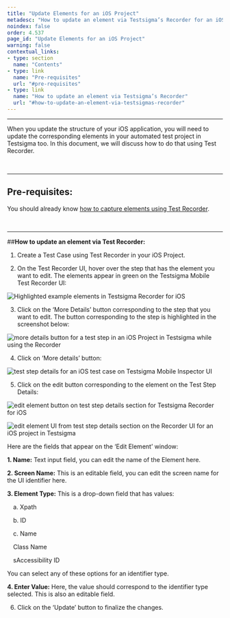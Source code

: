 ```yaml
---
title: "Update Elements for an iOS Project"
metadesc: "How to update an element via Testsigma’s Recorder for an iOS Project."
noindex: false
order: 4.537
page_id: "Update Elements for an iOS Project"
warning: false
contextual_links:
- type: section
  name: "Contents" 
- type: link
  name: "Pre-requisites"
  url: "#pre-requisites"
- type: link
  name: "How to update an element via Testsigma’s Recorder"
  url: "#how-to-update-an-element-via-testsigmas-recorder"
---
```


---
When you update the structure of your iOS application, you will need to update the corresponding elements in your automated test project in Testsigma too. In this document, we will discuss how to do that using Test Recorder.

&emsp;

---

## **Pre-requisites:**
You should already know [how to capture elements using Test Recorder](https://testsigma.com/docs/test-cases/create-steps-recorder/ios-apps/overview/).

&emsp;

---

##**How to update an element via Test Recorder:**
1. Create a Test Case using Test Recorder in your iOS Project. 
   
2. On the Test Recorder UI, hover over the step that has the element you want to edit. The elements appear in green on the Testsigma Mobile Test Recorder UI:


![Highlighted example elements in Testsigma Recorder for iOS](https://docs.testsigma.com/images/update-elements/highlighted-example-elements-ios-testsigma-mobile-inspector.png)

3. Click on the ‘More Details’ button corresponding to the step that you want to edit. The button corresponding to the step is highlighted in the screenshot below:

![more details button for a test step in an iOS Project in Testsigma while using the Recorder](https://docs.testsigma.com/images/update-elements/more-details-button-for-a-test-step-ios-testsigma-mobile-inspector.png)

4. Click on ‘More details’ button:

![test step details for an iOS test case on Testsigma Mobile Inspector UI](https://docs.testsigma.com/images/update-elements/test-step-details-testsigma-mobile-inspector-ios.png)

5. Click on the edit button corresponding to the element on the Test Step Details:

![edit element button on test step details section for Testsigma Recorder for iOS](https://docs.testsigma.com/images/update-elements/edit-element-button-test-step-details-testsigma-mobile-inspector-ios.png)


![edit element UI from test step details section on the Recorder UI for an iOS project in Testsigma](https://docs.testsigma.com/images/update-elements/edit-element-ui-from-test-step-details-mobile-inspector-ios-testsigma.png)


Here are the fields that appear on the ‘Edit Element’ window:

 **1. Name:** Text input field, you can edit the name of the Element here.

 **2. Screen Name:** This is an editable field, you can edit the screen name for the UI identifier here.

 **3. Element Type:** This is a drop-down field that has values:

 &emsp;a. Xpath

 &emsp;b. ID

 &emsp;c. Name

 &emsp;Class Name

 &emsp;sAccessibility ID

 You can select any of these options for an identifier type.

 **4. Enter Value:** Here, the value should correspond to the identifier type selected. This is also an editable field.

6. Click on the ‘Update’ button to finalize the changes.


